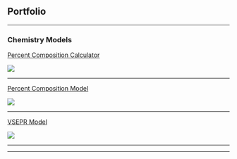 ## Portfolio

---

### Chemistry Models  


[Percent Composition Calculator](http://example.com)  

<img src="images/dummy_thumbnail.jpg?raw=true"/>

---
[Percent Composition Model](/pdf/sample_presentation.pdf)  

<img src="images/dummy_thumbnail.jpg?raw=true"/>

---
[VSEPR Model](http://example.com/)  

<img src="images/dummy_thumbnail.jpg?raw=true"/>



<!-- Another Group Name, same format as Chemistry Models, make sure to have a line in between and header 2 using "---" -->

---




---
